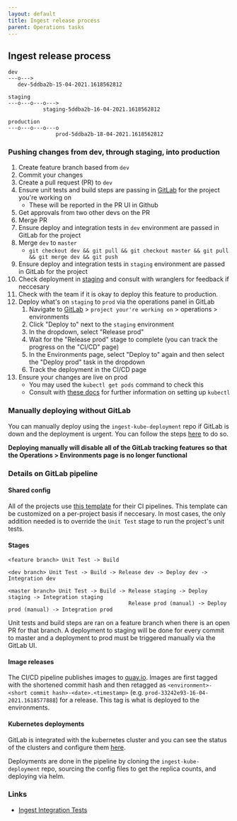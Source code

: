```yaml
---
layout: default
title: Ingest release process
parent: Operations tasks
---
```


## Ingest release process 
```
dev
---o--->
   dev-5ddba2b-15-04-2021.1618562812

staging
---o---o---o--->
           staging-5ddba2b-16-04-2021.1618562812

production
---o---o---o---o
               prod-5ddba2b-18-04-2021.1618562812
```


### Pushing changes from dev, through staging, into production
1. Create feature branch based from `dev`
2. Commit your changes
3. Create a pull request (PR) to `dev`
4. Ensure unit tests and build steps are passing in [GitLab](https://gitlab.ebi.ac.uk/hca) for the project you're working on
    - These will be reported in the PR UI in Github
5. Get approvals from two other devs on the PR
6. Merge PR
7. Ensure deploy and integration tests in `dev` environment are passed in GitLab for the project
8. Merge `dev` to `master`
    - `git checkout dev && git pull && git checkout master && git pull && git merge dev && git push`
9. Ensure deploy and integration tests in `staging` environment are passed in GitLab for the project
10. Check deployment in [staging](https://staging.contribute.data.humancellatlas.org/) and consult with wranglers for feedback if neccesary
11. Check with the team if it is okay to deploy this feature to production.
12. Deploy what's on `staging` to `prod` via the operations panel in GitLab
    1. Navigate to [GitLab](https://gitlab.ebi.ac.uk/) > `project your're working on` > operations > environments
    2. Click "Deploy to" next to the `staging` environment
    3. In the dropdown, select "Release prod"
    4. Wait for the "Release prod" stage to complete (you can track the progress on the "CI/CD" page)
    5. In the Environments page, select "Deploy to" again and then select the "Deploy prod" task in the dropdown
    6. Track the deployment in the CI/CD page
13. Ensure your changes are live on prod
    - You may used the `kubectl get pods` command to check this
    - Consult with [these docs](https://github.com/ebi-ait/ingest-kube-deployment) for further information on setting up `kubectl`

### Manually deploying without GitLab
You can manually deploy using the `ingest-kube-deployment` repo if GitLab is down and the deployment is urgent. You can follow the steps [here](https://github.com/ebi-ait/ingest-kube-deployment#manually-deploy-one-kubernetes-dockerized-applications-to-an-environment-aws) to do so.

**Deploying manually will disable all of the GitLab tracking features so that the Operations > Environments page is no longer functional**

### Details on GitLab pipeline
#### Shared config
All of the projects use [this template](https://github.com/ebi-ait/gitlab-ci-templates/blob/master/build-release-deploy.yml) for their CI pipelines. This template can be customized on a per-project basis if neccesary. In most cases, the only addition needed is to override the `Unit Test` stage to run the project's unit tests.

#### Stages
```
<feature branch> Unit Test -> Build

<dev branch> Unit Test -> Build -> Release dev -> Deploy dev -> Integration dev

<master branch> Unit Test -> Build -> Release staging -> Deploy staging -> Integration staging
                                      Release prod (manual) -> Deploy prod (manual) -> Integration prod
```

Unit tests and build steps are ran on a feature branch when there is an open PR for that branch. A deployment to staging will be done for every commit to master and a deployment to prod must be triggered manually via the GitLab UI.

#### Image releases
The CI/CD pipeline publishes images to [quay.io](https://quay.io/repository/ebi-ait). Images are first tagged with the shortened commit hash and then retagged as `<environment>-<short commit hash>-<date>.<timestamp>` (e.g. `prod-33242e93-16-04-2021.1618577888`) for a release. This tag is what is deployed to the environments.

#### Kubernetes deployments
GitLab is integrated with the kubernetes cluster and you can see the status of the clusters and configure them [here](https://gitlab.ebi.ac.uk/hca/ingest-staging-manager/-/clusters).

Deployments are done in the pipeline by cloning the `ingest-kube-deployment` repo, sourcing the config files to get the replica counts, and deploying via helm.


### Links
- [Ingest Integration Tests](https://gitlab.ebi.ac.uk/hca/ingest-integration-tests)